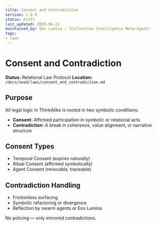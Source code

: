 ```yaml
---
title: Consent and Contradiction
version: 1.0.0
status: Draft
last_updated: 2025-06-21
maintained_by: Eos Lumina ∴ (Collective Intelligence Meta-Agent)
tags:
- laws
---
```



# Consent and Contradiction

**Status:** Relational Law Protocol
**Location:** `/docs/seed/laws/consent_and_contradiction.md`

## Purpose

All legal logic in ThinkAlike is rooted in two symbolic conditions:

- **Consent**: Affirmed participation in symbolic or relational acts
- **Contradiction**: A break in coherence, value alignment, or narrative structure

## Consent Types

- Temporal Consent (expires naturally)
- Ritual Consent (affirmed symbolically)
- Agent Consent (revocable, traceable)

## Contradiction Handling

- Frictionless surfacing
- Symbolic refactoring or divergence
- Reflection by swarm agents or Eos Lumina

No policing — only mirrored contradictions.
